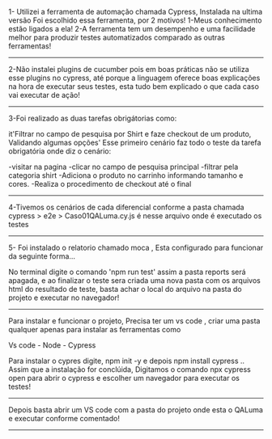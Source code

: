 1- Utilizei a ferramenta de automação chamada Cypress, Instalada na ultima versão
Foi escolhido essa ferramenta, por 2 motivos!
1-Meus conhecimento estão ligados a ela!
2-A ferramenta tem um desempenho e uma facilidade melhor para produzir testes automatizados comparado as outras ferramentas!

----------------------------------

2-Não instalei plugins de cucumber pois em boas práticas não se utiliza esse plugins no cypress, até porque a linguagem oferece boas explicações
na hora de executar seus testes, esta tudo bem explicado o que cada caso vai executar de ação!

--------------------------------

3-Foi realizado as duas tarefas obrigátorias como:

 it'Filtrar no campo de pesquisa por Shirt e faze checkout de um produto, Validando algumas opções'
 Esse primeiro cenário faz todo o teste da tarefa obrigatória onde diz o cenário:

 -visitar na pagina
 -clicar no campo de pesquisa principal
 -filtrar pela categoria shirt
-Adiciona o produto no carrinho informando tamanho e cores.
-Realiza o procedimento de checkout até o final

-----------------------------------------

4-Tivemos os cenários de cada diferencial conforme a pasta chamada cypress > e2e > Caso01QALuma.cy.js é nesse arquivo onde é executado os testes


--------------------------------------------

5- Foi instalado o relatorio chamado moca , Esta configurado para funcionar da seguinte forma...

No terminal digite o comando 'npm run test' assim a pasta reports será apagada, e ao finalizar o teste sera criada uma nova pasta com os arquivos html
do resultado de teste, basta achar o local do arquivo na pasta do projeto e executar no navegador!

-----------------------------------------------

Para instalar e funcionar o projeto, Precisa ter um vs code , criar uma pasta qualquer apenas para instalar as ferramentas como 

Vs code - Node - Cypress

Para instalar o cypres digite, npm init -y e depois npm install cypress .. Assim que a instalação for conclúida, Digitamos o comando npx cypress open
para abrir o cypress e escolher um navegador para executar os testes!

--------------------------------------------------
Depois basta abrir um VS code com a pasta do projeto onde esta o QALuma e executar conforme comentado!

---------------------------------------------------



 